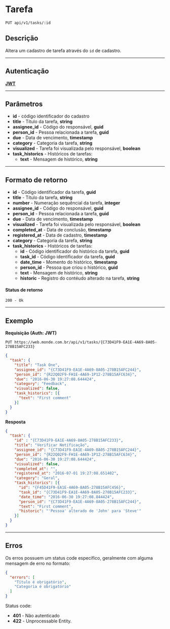 # Tarefa

    PUT api/v1/tasks/:id

## Descrição
Altera um cadastro de tarefa através do `id` de cadastro.

***

## Autenticação
**[JWT](../authentication/POST_auth_token.md)**

***

## Parâmetros

- **id** - código identificador do cadastro
- **title** - Título da tarefa, **string**
- **assignee_id** - Código do responsável, **guid**
- **person_id** - Pessoa relacionada a tarefa, **guid**
- **due** - Data de vencimento, **timestamp**
- **category** - Categoria da tarefa, **string**
- **visualized** - Tarefa foi visualizada pelo responsável, **boolean**
- **task_historics** - Históricos de tarefas:
  - **text** - Mensagem de histórico, **string**

***

## Formato de retorno

- **id** - Código identificador da tarefa, **guid**
- **title** - Título da tarefa, **string**
- **number** - Numeração sequêncial da tarefa, **integer**
- **assignee_id** - Código do responsável, **guid**
- **person_id** - Pessoa relacionada a tarefa, **guid**
- **due** - Data de vencimento, **timestamp**
- **visualized** - Tarefa foi visualizada pelo responsável, **boolean**
- **completed_at** - Data de conclusão, **timestamp**
- **registered_at** - Data de cadastro, **timestamp**
- **category** - Categoria da tarefa, **string**
- **task_historics** - Históricos de tarefas:
  - **id** - Código identificador do histórico da tarefa, **guid**
  - **task_id** - Código identificador da tarefa, **guid**
  - **date_time** - Momento do histórico, **timestamp**
  - **person_id** - Pessoa que criou o histórico, **guid**
  - **text** - Mensagem de histórico, **string**
  - **historic** - Registro do contéudo alterado na tarefa, **string**

#### Status de retorno

    200 - Ok

***

## Exemplo
  **Requisição (Auth: JWT)**

    PUT https://web.monde.com.br/api/v1/tasks/{C73D41F9-EA1E-4A69-8A05-278B15AFC233}

``` json
{
  "task": {
    "title": "Task One",
    "assignee_id": "{C73D41F9-EA1E-4A69-8A05-278B15AFC244}",
    "person_id": "{R22Q02F9-FH1E-4A69-1P12-278B15AFC634}",
    "due": "2016-06-30 19:27:08.644424",
    "category": "Feedback",
    "visualized": false,
    "task_historics": [{
      "text": "First comment"
    }]
  }
}
```

  **Resposta**
``` json
{
  "task": {
    "id" : "{C73D41F9-EA1E-4A69-8A05-278B15AFC233}",
    "title": "Verificar Notificação",
    "assignee_id": "{C73D41F9-EA1E-4A69-8A05-278B15AFC244}",
    "person_id": "{R22Q02F9-FH1E-4A69-1P12-278B15AFC634}",
    "due": "2016-06-30 19:27:08.644424",
    "visualized": false,
    "completed_at": "",
    "registered_at": "2016-07-01 19:27:08.651402",
    "category": "Geral",
    "task_historics": [{
      "id": "{F45D41F9-EA1E-4A69-8A05-278B15AFC456}",
      "task_id": "{C73D41F9-EA1E-4A69-8A05-278B15AFC233}",
      "date_time": "2016-06-30 19:27:08.844424",
      "person_id": "{C73D41F9-EA1E-4A69-8A05-278B15AFC244}",
      "text": "First comment",
      "historic": "'Pessoa' alterado de 'John' para 'Steve'"
    }]
  }
}
```

***

## Erros
  Os erros possuem um status code especifico, geralmente com alguma mensagem de erro no formato:
  ``` json
  {
    "errors": [
      "Título é obrigatório",
      "Categoria é obrigatório"
    ]
  }
  ```

  Status code:
  - **401** - Não autenticado
  - **422** - Unprocessable Entity.
